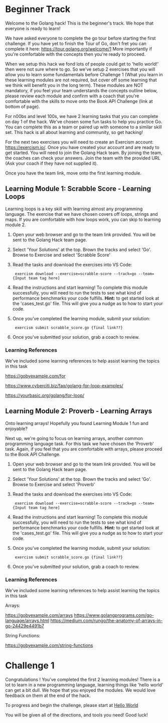 # Beginner Track

Welcome to the Golang hack!  This is the beginner's track.  We hope that everyone is ready to learn!

We have asked everyone to complete the go tour before starting the first challenge.  If you have yet to finish the Tour of Go, don't fret you can complete it here:  <https://tour.golang.org/welcome/1>
More importantly if you're comfortable with the concepts then you're ready to proceed.

When we setup this hack we fond lots of people could get to 'hello world!' then were not sure where to go.  So we've setup 2 exercises that you will allow you to learn some fundamentals before Challenge 1 (What you learn in these learning modules are not required, but cover off some learning that we think will benefit you in the long term).  These modules are NOT mandatory, if you feel your team understands the concepts outline below, please review each module and confirm with a coach that you're comfortable with the skills to move onto the Book API Challenge (link at bottom of page).

For n00bs and level 100s, we have 2 learning tasks that you can complete on day 1 of the hack.  We've chosen some fun tasks to help you practice Go.  You can complete this as a team or paired up with someone to a similar skill set.  This hack is all about learning and community, so get hacking!

For the next two exercises you will need to create an Exercism account: <https://exercism.io/>.  Once you have created your account and are ready to get started.  You will need to join the Golang Hack team.  By joining the team, the coaches can check your answers. Join the team with the provided URL (Ask your coach if they have not supplied it).

Once you have the team link, move onto the first learning module.

## Learning Module 1: Scrabble Score - Learning Loops

Learning loops is a key skill with learning almost any programming language.  The exercise that we have chosen covers off loops, strings and maps.  If you are comfortable with how loops work, you can skip to learning module 2.

1. Open your web browser and go to the team link provided. You will be sent to the Golang Hack team page.

2. Select 'Your Solutions' at the top.  Brown the tracks and select 'Go'.  Browse to Exercise and select 'Scrabble Score' 

3. Read the tasks and download the exercises into VS Code:

        exercism download --exercise=scrabble-score --track=go --team={Input team tag here]

4. Read the instructions and start learning! To complete this module successfully, you will need to run the tests to see what kind of performance benchmarks your code fulfills.  **Hint:** to get started look at the 'cases_test.go' file.  This will give you a nudge as to how to start your code.

5. Once you've completed the learning module, submit your solution:

        exercism submit scrabble_score.go {final link??}

6. Once you've submitted your solution, grab a coach to review.  

### Learning References

We've included some learning references to help assist learning the topics in this task

https://gobyexample.com/for

https://www.cyberciti.biz/faq/golang-for-loop-examples/

https://yourbasic.org/golang/for-loop/

## Learning Module 2: Proverb - Learning Arrays

Onto learning arrays!  Hopefully you found Learning Module 1 fun and enjoyable?

Next up, we're going to focus on learning arrays, another common programming language task.  For this task we have chosen the 'Proverb' task.  Again, if you feel that you are comfortable with arrays, please proceed to the Book API Challenge.

1. Open your web browser and go to the team link provided. You will be sent to the Golang Hack team page.

2. Select 'Your Solutions' at the top.  Brown the tracks and select 'Go'.  Browse to Exercise and select 'Proverb' 

3. Read the tasks and download the exercises into VS Code:

        exercism download --exercise=scrabble-score --track=go --team={Input team tag here]

4. Read the instructions and start learning! To complete this module successfully, you will need to run the tests to see what kind of performance benchmarks your code fulfills.  **Hint:** to get started look at the 'cases_test.go' file.  This will give you a nudge as to how to start your code.

5. Once you've completed the learning module, submit your solution:

        exercism submit scrabble_score.go {final link??}

6. Once you've submitted your solution, grab a coach to review.  

### Learning References

We've included some learning references to help assist learning the topics in this task

Arrays:

https://gobyexample.com/arrays
https://www.golangprograms.com/go-language/arrays.html
https://medium.com/rungo/the-anatomy-of-arrays-in-go-24429e4491b7

String Functions:

https://gobyexample.com/string-functions

# Challenge 1

Congratulations !  You've completed the first 2 learning modules! There is a lot to learn in a new programming language, learning things like 'hello world' can get a bit dull.  We hope that you enjoyed the modules.  We would love feedback on them at the end of the hack.

To progress and begin the challenge, please start at [Hello World](helloworld.md)

You will be given all of the directions, and tools you need!  Good luck!
